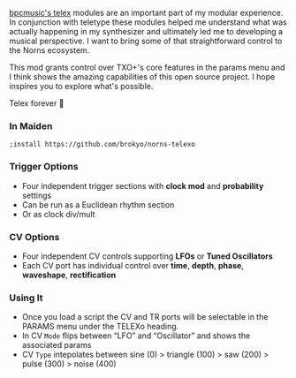 [bpcmusic's telex](https://github.com/bpcmusic/telex/blob/master/commands.md) modules are an important part of my modular experience. In conjunction with teletype these modules helped me understand what was actually happening in my synthesizer and ultimately led me to developing a musical perspective. I want to bring some of that straightforward control to the Norns ecosystem.

This mod grants control over TXO+'s core features in the params menu and I think shows the amazing capabilities of this open source project. I hope inspires you to explore what's possible.

Telex forever 🙇

### In Maiden
`;install https://github.com/brokyo/norns-telexo`

### Trigger Options
- Four independent trigger sections with **clock mod** and **probability** settings
- Can be run as a Euclidean rhythm section
- Or as clock div/mult 
 
### CV Options
- Four independent CV controls supporting **LFOs** or **Tuned Oscillators** 
- Each CV port has individual control over **time**, **depth**, **phase**, **waveshape**, **rectification**

### Using It
- Once you load a script the CV and TR ports will be selectable in the PARAMS menu under the TELEXo heading.
- In CV `Mode` flips between “LFO” and “Oscillator” and shows the associated params
- CV `Type` intepolates between sine (0) > triangle (100) > saw (200) > pulse (300) > noise (400)


